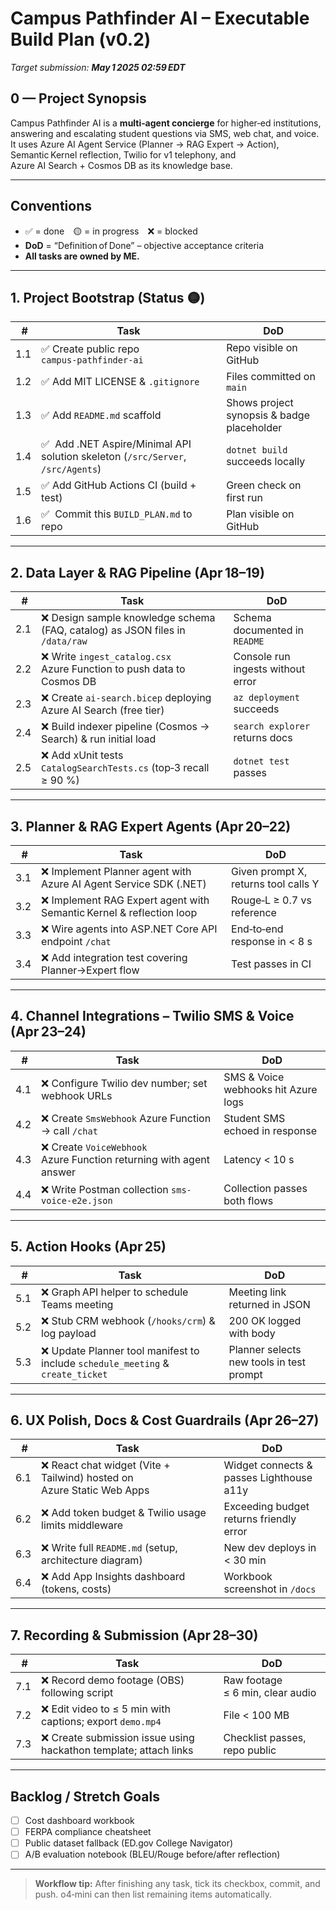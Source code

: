 # Campus Pathfinder AI – Executable Build Plan (v0.2)
_Target submission: **May 1 2025 02:59 EDT**_

## 0 — Project Synopsis
Campus Pathfinder AI is a **multi‑agent concierge** for higher‑ed institutions, answering and escalating student questions via SMS, web chat, and voice. It uses Azure AI Agent Service (Planner → RAG Expert → Action), Semantic Kernel reflection, Twilio for v1 telephony, and Azure AI Search + Cosmos DB as its knowledge base.

---

## Conventions
- ✅ = done 🟡 = in progress ❌ = blocked  
- **DoD** = “Definition of Done” – objective acceptance criteria  
- **All tasks are owned by ME.**

---

## 1. Project Bootstrap (Status 🟡)
| # | Task | DoD |
|---|------|-----|
|1.1|✅ Create public repo `campus‑pathfinder‑ai` | Repo visible on GitHub |
|1.2|✅ Add MIT LICENSE & `.gitignore` | Files committed on `main` |
|1.3|✅ Add `README.md` scaffold | Shows project synopsis & badge placeholder |
|1.4|✅  Add .NET Aspire/Minimal API solution skeleton (`/src/Server`, `/src/Agents`) | `dotnet build` succeeds locally |
|1.5|✅ Add GitHub Actions CI (build + test) | Green check on first run |
|1.6|✅  Commit this `BUILD_PLAN.md` to repo | Plan visible on GitHub |

---

## 2. Data Layer & RAG Pipeline (Apr 18–19)
| # | Task | DoD |
|---|------|-----|
|2.1|❌ Design sample knowledge schema (FAQ, catalog) as JSON files in `/data/raw` | Schema documented in `README` |
|2.2|❌ Write `ingest_catalog.csx` Azure Function to push data to Cosmos DB | Console run ingests without error |
|2.3|❌ Create `ai-search.bicep` deploying Azure AI Search (free tier) | `az deployment` succeeds |
|2.4|❌ Build indexer pipeline (Cosmos → Search) & run initial load | `search explorer` returns docs |
|2.5|❌ Add xUnit tests `CatalogSearchTests.cs` (top‑3 recall ≥ 90 %) | `dotnet test` passes |

---

## 3. Planner & RAG Expert Agents (Apr 20–22)
| # | Task | DoD |
|---|------|-----|
|3.1|❌ Implement Planner agent with Azure AI Agent Service SDK (.NET) | Given prompt X, returns tool calls Y |
|3.2|❌ Implement RAG Expert agent with Semantic Kernel & reflection loop | Rouge‑L ≥ 0.7 vs reference |
|3.3|❌ Wire agents into ASP.NET Core API endpoint `/chat` | End‑to‑end response in < 8 s |
|3.4|❌ Add integration test covering Planner→Expert flow | Test passes in CI |

---

## 4. Channel Integrations – Twilio SMS & Voice (Apr 23–24)
| # | Task | DoD |
|---|------|-----|
|4.1|❌ Configure Twilio dev number; set webhook URLs | SMS & Voice webhooks hit Azure logs |
|4.2|❌ Create `SmsWebhook` Azure Function → call `/chat` | Student SMS echoed in response |
|4.3|❌ Create `VoiceWebhook` Azure Function returning <Say> with agent answer | Latency < 10 s |
|4.4|❌ Write Postman collection `sms-voice-e2e.json` | Collection passes both flows |

---

## 5. Action Hooks (Apr 25)
| # | Task | DoD |
|---|------|-----|
|5.1|❌ Graph API helper to schedule Teams meeting | Meeting link returned in JSON |
|5.2|❌ Stub CRM webhook (`/hooks/crm`) & log payload | 200 OK logged with body |
|5.3|❌ Update Planner tool manifest to include `schedule_meeting` & `create_ticket` | Planner selects new tools in test prompt |

---

## 6. UX Polish, Docs & Cost Guardrails (Apr 26–27)
| # | Task | DoD |
|---|------|-----|
|6.1|❌ React chat widget (Vite + Tailwind) hosted on Azure Static Web Apps | Widget connects & passes Lighthouse a11y |
|6.2|❌ Add token budget & Twilio usage limits middleware | Exceeding budget returns friendly error |
|6.3|❌ Write full `README.md` (setup, architecture diagram) | New dev deploys in < 30 min |
|6.4|❌ Add App Insights dashboard (tokens, costs) | Workbook screenshot in `/docs` |

---

## 7. Recording & Submission (Apr 28–30)
| # | Task | DoD |
|---|------|-----|
|7.1|❌ Record demo footage (OBS) following script | Raw footage ≤ 6 min, clear audio |
|7.2|❌ Edit video to ≤ 5 min with captions; export `demo.mp4` | File < 100 MB |
|7.3|❌ Create submission issue using hackathon template; attach links | Checklist passes, repo public |

---

## Backlog / Stretch Goals
- [ ] Cost dashboard workbook
- [ ] FERPA compliance cheatsheet
- [ ] Public dataset fallback (ED.gov College Navigator)
- [ ] A/B evaluation notebook (BLEU/Rouge before/after reflection)

---

> **Workflow tip:** After finishing any task, tick its checkbox, commit, and push. o4‑mini can then list remaining items automatically.

